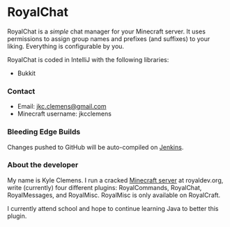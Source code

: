 RoyalChat
=========

RoyalChat is a *simple* chat manager for your Minecraft server. It uses permissions to assign group names and prefixes (and suffixes) to your liking. Everything is configurable by you.

RoyalChat is coded in IntelliJ with the following libraries:

 * Bukkit

### Contact

 * Email: jkc.clemens@gmail.com
 * Minecraft username: jkcclemens

### Bleeding Edge Builds

Changes pushed to GitHub will be auto-compiled on [Jenkins](http://ci.royaldev.org).

### About the developer

My name is Kyle Clemens. I run a cracked [Minecraft server](http://royaldev.org) at royaldev.org, write (currently) four different plugins: RoyalCommands, RoyalChat, RoyalMessages, and RoyalMisc.
RoyalMisc is only available on RoyalCraft.

I currently attend school and hope to continue learning Java to better this plugin.
